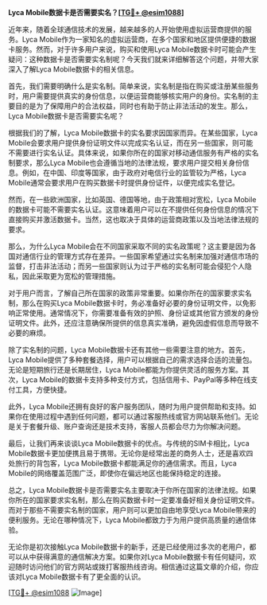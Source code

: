 **Lyca Mobile数据卡是否需要实名？[[TG💪+ @esim1088](https://t.me/s/esim1088)]**

近年来，随着全球通信技术的发展，越来越多的人开始使用虚拟运营商提供的服务。Lyca Mobile作为一家知名的虚拟运营商，在多个国家和地区提供便捷的数据卡服务。然而，对于许多用户来说，购买和使用Lyca Mobile数据卡时可能会产生疑问：这种数据卡是否需要实名制呢？今天我们就来详细解答这个问题，并带大家深入了解Lyca Mobile数据卡的相关信息。

首先，我们需要明确什么是实名制。简单来说，实名制是指在购买或注册某些服务时，用户需要提供真实的身份信息，以便运营商能够核实用户的身份。实名制的主要目的是为了保障用户的合法权益，同时也有助于防止非法活动的发生。那么，Lyca Mobile数据卡是否需要实名呢？

根据我们的了解，Lyca Mobile数据卡的实名要求因国家而异。在某些国家，Lyca Mobile会要求用户提供身份证明文件以完成实名认证，而在另一些国家，则可能不需要进行实名认证。具体来说，如果你所在的国家对移动通信服务有严格的实名制要求，那么Lyca Mobile也会遵循当地的法律法规，要求用户提交相关身份信息。例如，在中国、印度等国家，由于政府对电信行业的监管较为严格，Lyca Mobile通常会要求用户在购买数据卡时提供身份证件，以便完成实名登记。

然而，在一些欧洲国家，比如英国、德国等地，由于政策相对宽松，Lyca Mobile的数据卡可能不需要实名认证。这意味着用户可以在不提供任何身份信息的情况下直接购买并激活数据卡。当然，这也取决于具体的运营商政策以及当地法律法规的要求。

那么，为什么Lyca Mobile会在不同国家采取不同的实名政策呢？这主要是因为各国对通信行业的管理方式存在差异。一些国家希望通过实名制来加强对通信市场的监督，打击非法活动；而另一些国家则认为过于严格的实名制可能会侵犯个人隐私，因此采取更为宽松的管理措施。

对于用户而言，了解自己所在国家的政策非常重要。如果你所在的国家要求实名制，那么在购买Lyca Mobile数据卡时，务必准备好必要的身份证明文件，以免影响正常使用。通常情况下，你需要准备有效的护照、身份证或其他官方颁发的身份证明文件。此外，还应注意确保所提供的信息真实准确，避免因虚假信息而导致不必要的麻烦。

除了实名制的问题，Lyca Mobile数据卡还有其他一些需要注意的地方。首先，Lyca Mobile提供了多种套餐选择，用户可以根据自己的需求选择合适的流量包。无论是短期旅行还是长期居住，Lyca Mobile都能为你提供灵活的服务方案。其次，Lyca Mobile的数据卡支持多种支付方式，包括信用卡、PayPal等多种在线支付工具，方便快捷。

此外，Lyca Mobile还拥有良好的客户服务团队，随时为用户提供帮助和支持。如果你在使用过程中遇到任何问题，都可以通过客服热线或官方网站联系他们。无论是关于套餐升级、账户查询还是技术支持，客服人员都会尽力为你解决问题。

最后，让我们再来谈谈Lyca Mobile数据卡的优点。与传统的SIM卡相比，Lyca Mobile数据卡更加便携且易于携带。无论你是经常出差的商务人士，还是喜欢四处旅行的背包客，Lyca Mobile数据卡都能满足你的通信需求。而且，Lyca Mobile的网络覆盖范围广泛，即使你在偏远地区也能保持稳定的连接。

总之，Lyca Mobile数据卡是否需要实名主要取决于你所在国家的法律法规。如果你所在的国家要求实名制，那么在购买数据卡时一定要准备好相关身份证明文件。而对于那些不需要实名制的国家，用户则可以更加自由地享受Lyca Mobile带来的便利服务。无论在哪种情况下，Lyca Mobile都致力于为用户提供高质量的通信体验。

无论你是初次接触Lyca Mobile数据卡的新手，还是已经使用过多次的老用户，都可以从中获得满意的通信解决方案。如果你对Lyca Mobile数据卡有任何疑问，欢迎随时访问他们的官方网站或拨打客服热线咨询。相信通过这篇文章的介绍，你应该对Lyca Mobile数据卡有了更全面的认识。

[[TG💪+ @esim1088](https://t.me/s/esim1088) ![Image](https://i.postimg.cc/4NQfJmqS/Snipaste-2025-05-13-00-14-12.png)]